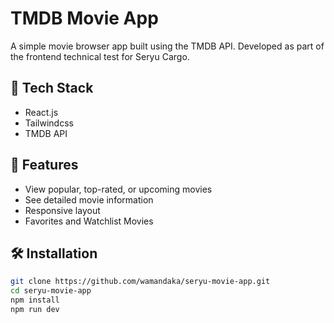 # TMDB Movie App

A simple movie browser app built using the TMDB API. Developed as part of the frontend technical test for Seryu Cargo.

## 🔧 Tech Stack

- React.js
- Tailwindcss
- TMDB API

## 🚀 Features

- View popular, top-rated, or upcoming movies
- See detailed movie information
- Responsive layout
- Favorites and Watchlist Movies

## 🛠️ Installation

```bash
git clone https://github.com/wamandaka/seryu-movie-app.git
cd seryu-movie-app
npm install
npm run dev
```
